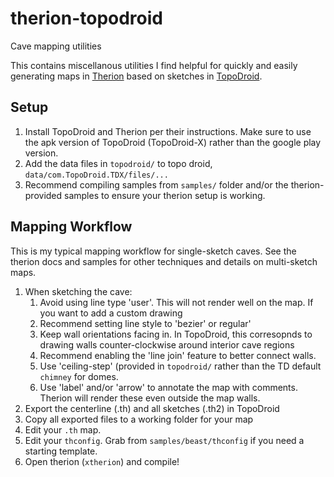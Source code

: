 # therion-topodroid
Cave mapping utilities

This contains miscellanous utilities I find helpful for quickly and easily generating maps in [Therion](https://therion.speleo.sk/) based on sketches in [TopoDroid](https://sites.google.com/site/speleoapps/home/topodroid).

## Setup

1. Install TopoDroid and Therion per their instructions. Make sure to use the apk version of TopoDroid (TopoDroid-X) rather than the google play version.
2. Add the data files in `topodroid/` to topo droid, `data/com.TopoDroid.TDX/files/...`
3. Recommend compiling samples from `samples/` folder and/or the therion-provided samples to ensure your therion setup is working.

## Mapping Workflow

This is my typical mapping workflow for single-sketch caves. See the therion docs and samples for other techniques and details on multi-sketch maps.

1. When sketching the cave:
   1. Avoid using line type 'user'. This will not render well on the map. If you want to add a custom drawing
   2. Recommend setting line style to 'bezier' or regular'
   3. Keep wall orientations facing in. In TopoDroid, this corresopnds to drawing walls counter-clockwise around interior cave regions
   4. Recommend enabling the 'line join' feature to better connect walls.
   5. Use 'ceiling-step' (provided in `topodroid/` rather than the TD default `chimney` for domes.
   6. Use 'label' and/or 'arrow' to annotate the map with comments. Therion will render these even outside the map walls. 
2. Export the centerline (.th) and all sketches (.th2) in TopoDroid
3. Copy all exported files to a working folder for your map
4. Edit your `.th` map.
5. Edit your `thconfig`. Grab from `samples/beast/thconfig` if you need a starting template.
6. Open therion (`xtherion`) and compile!

